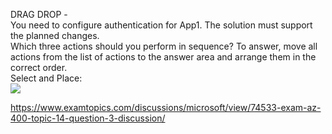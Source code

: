 DRAG DROP -<br/>You need to configure authentication for App1. The solution must support the planned changes.<br/>Which three actions should you perform in sequence? To answer, move all actions from the list of actions to the answer area and arrange them in the correct order.<br/>Select and Place:<br/><img src="https://www.examtopics.com/assets/media/exam-media/04257/0022100001.jpg" class="in-exam-image"/><br/><p><a href="https://www.examtopics.com/discussions/microsoft/view/74533-exam-az-400-topic-14-question-3-discussion/">https://www.examtopics.com/discussions/microsoft/view/74533-exam-az-400-topic-14-question-3-discussion/</a></p><script src="https://giscus.app/client.js"                    data-repo="azsamples/az204"                    data-repo-id="R_kgDOMRXzDQ"                    data-category="General"                    data-category-id="DIC_kwDOMRXzDc4Cgi27"                    data-mapping="pathname"                    data-strict="0"                    data-reactions-enabled="0"                    data-emit-metadata="0"                    data-input-position="bottom"                    data-theme="preferred_color_scheme"                    data-lang="en"                    crossorigin="anonymous"                    async>                    </script>